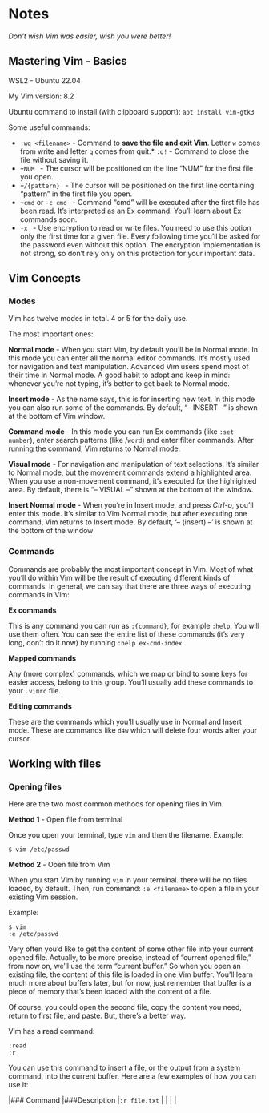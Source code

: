 # Notes
_Don't wish Vim was easier, wish you were better!_

## Mastering Vim - Basics

WSL2 - Ubuntu 22.04

My Vim version: 8.2

Ubuntu command to install (with clipboard support): ```apt install vim-gtk3```

Some useful commands:

* ```:wq <filename>``` - Command to **save the file and exit Vim**. Letter ```w``` comes from write and letter ```q``` comes from quit.* ```:q!``` - Command to close the file without saving it. 
* ```+NUM ``` - The cursor will be positioned on the line “NUM” for the first file you open.
* ```+/{pattern} ``` -  The cursor will be positioned on the first line containing “pattern” in the first
file you open.
* ```+cmd``` or ```-c cmd ``` -  Command “cmd” will be executed after the first file has been read. It’s interpreted as an Ex command. You’ll learn about Ex commands soon.
* ```-x ``` -  Use encryption to read or write files. You need to use this option only the first time
for a given file. Every following time you’ll be asked for the password even without this
option. The encryption implementation is not strong, so don’t rely only on this protection
for your important data.

## Vim Concepts

### Modes

Vim has twelve modes in total. 4 or 5 for the daily use.

The most important ones:

**Normal mode** - When you start Vim, by default you’ll be in Normal mode. In this mode you can
enter all the normal editor commands. It’s mostly used for navigation and text manipulation.
Advanced Vim users spend most of their time in Normal mode. A good habit to adopt and keep
in mind: whenever you’re not typing, it’s better to get back to Normal mode.

**Insert mode** - As the name says, this is for inserting new text. In this mode you can also run
some of the commands. By default, “– INSERT –” is shown at the bottom of Vim window.

**Command mode** - In this mode you can run Ex commands (like ```:set number```), enter search
patterns (like /```word```) and enter filter commands. After running the command, Vim returns to
Normal mode.

**Visual mode** - For navigation and manipulation of text selections. It’s similar to Normal
mode, but the movement commands extend a highlighted area. When you use a non-movement
command, it’s executed for the highlighted area. By default, there is “– VISUAL –” shown at the
bottom of the window.

**Insert Normal mode** - When you’re in Insert mode, and press _Ctrl-o_, you’ll enter this mode.
It’s similar to Vim Normal mode, but after executing one command, Vim returns to Insert mode.
By default, ‘– (insert) –’ is shown at the bottom of the window

### Commands

Commands are probably the most important concept in Vim. Most of what you’ll do within Vim
will be the result of executing different kinds of commands. In general, we can say that there
are three ways of executing commands in Vim:

**Ex commands**

This is any command you can run as ```:{command}```, for example ```:help```. You will use them often.
You can see the entire list of these commands (it’s very long, don’t do it now) by running
```:help ex-cmd-index```.

**Mapped commands**

Any (more complex) commands, which we map or bind to some keys for easier access, belong
to this group. You’ll usually add these commands to your ```.vimrc``` file.

**Editing commands**

These are the commands which you’ll usually use in Normal and Insert mode. These are
commands like ```d4w``` which will delete four words after your cursor.

## Working with files

### Opening files

Here are the two most common methods for opening files in Vim.

**Method 1** - Open file from terminal

Once you open your terminal, type ```vim``` and then the filename. Example:

```
$ vim /etc/passwd
```

**Method 2** - Open file from Vim

When you start Vim by running ```vim``` in your terminal. there will be no files loaded, by default. Then, run command: ```:e <filename>``` to open a file in your existing Vim session.

Example:
```
$ vim
:e /etc/passwd
```

Very often you’d like to get the content of some other file into your current opened file. Actually,
to be more precise, instead of “current opened file,” from now on, we’ll use the term “current
buffer.”
So when you open an existing file, the content of this file is loaded in one Vim buffer. You’ll learn
much more about buffers later, but for now, just remember that buffer is a piece of memory
that’s been loaded with the content of a file.

Of course, you could open the second file, copy the content you need, return to first file, and
paste. But, there’s a better way.

Vim has a **r**ead command:

```
:read
:r
```

You can use this command to insert a file, or the output from a system command, into the
current buffer.
Here are a few examples of how you can use it:

|### Command        |###Description
|```:r file.txt```  |
|
|
|
